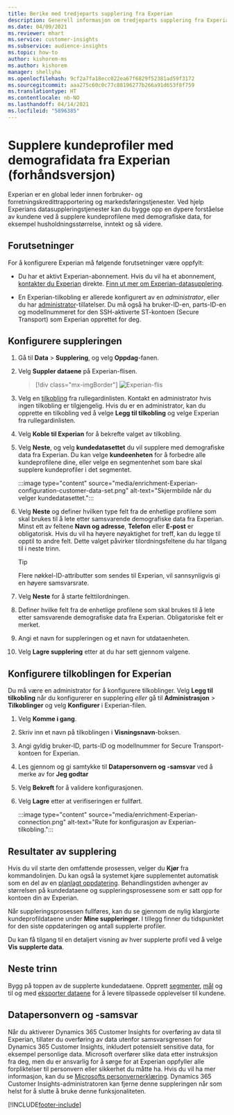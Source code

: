 ```yaml
---
title: Berike med tredjeparts supplering fra Experian
description: Generell informasjon om tredjeparts supplering fra Experian.
ms.date: 04/09/2021
ms.reviewer: mhart
ms.service: customer-insights
ms.subservice: audience-insights
ms.topic: how-to
author: kishorem-ms
ms.author: kishorem
manager: shellyha
ms.openlocfilehash: 9cf2a7fa18ecc022ea67f6829f52381ad59f3172
ms.sourcegitcommit: aaa275c60c0c77c88196277b266a91d653f8f759
ms.translationtype: HT
ms.contentlocale: nb-NO
ms.lasthandoff: 04/14/2021
ms.locfileid: "5896385"
---
```

# <a name="enrich-customer-profiles-with-demographics-from-experian-preview"></a>Supplere kundeprofiler med demografidata fra Experian (forhåndsversjon)

Experian er en global leder innen forbruker- og forretningskredittrapportering og markedsføringstjenester. Ved hjelp Experians datasuppleringstjenester kan du bygge opp en dypere forståelse av kundene ved å supplere kundeprofilene med demografiske data, for eksempel husholdningsstørrelse, inntekt og så videre.

## <a name="prerequisites"></a>Forutsetninger

For å konfigurere Experian må følgende forutsetninger være oppfylt:

- Du har et aktivt Experian-abonnement. Hvis du vil ha et abonnement, [kontakter du Experian](https://www.experian.com/marketing-services/contact) direkte. [Finn ut mer om Experian-datasupplering](https://www.experian.com/marketing-services/microsoft?cmpid=ems_web_mci_cdppage).

- En Experian-tilkobling er allerede konfigurert av en *administrator*, eller du har [administrator](permissions.md#administrator)-tillatelser. Du må også ha bruker-ID-en, parts-ID-en og modellnummeret for den SSH-aktiverte ST-kontoen (Secure Transport) som Experian opprettet for deg.

## <a name="configure-the-enrichment"></a>Konfigurere suppleringen

1. Gå til **Data** > **Supplering**, og velg **Oppdag**-fanen.

1. Velg **Suppler dataene** på Experian-flisen.

   > [!div class="mx-imgBorder"]
   > ![Experian-flis](media/experian-tile.png "Experian-flis")
   > 

1. Velg en [tilkobling](connections.md) fra rullegardinlisten. Kontakt en administrator hvis ingen tilkobling er tilgjengelig. Hvis du er en administrator, kan du opprette en tilkobling ved å velge **Legg til tilkobling** og velge Experian fra rullegardinlisten. 

1. Velg **Koble til Experian** for å bekrefte valget av tilkobling.

1.  Velg **Neste**, og velg **kundedatasettet** du vil supplere med demografiske data fra Experian. Du kan velge **kundeenheten** for å forbedre alle kundeprofilene dine, eller velge en segmentenhet som bare skal supplere kundeprofiler i det segmentet.

    :::image type="content" source="media/enrichment-Experian-configuration-customer-data-set.png" alt-text="Skjermbilde når du velger kundedatasettet.":::

1. Velg **Neste** og definer hvilken type felt fra de enhetlige profilene som skal brukes til å lete etter samsvarende demografiske data fra Experian. Minst ett av feltene **Navn og adresse**, **Telefon** eller **E-post** er obligatorisk. Hvis du vil ha høyere nøyaktighet for treff, kan du legge til opptil to andre felt. Dette valget påvirker tilordningsfeltene du har tilgang til i neste trinn.

    > [!TIP]
    > Flere nøkkel-ID-attributter som sendes til Experian, vil sannsynligvis gi en høyere samsvarsrate.

1. Velg **Neste** for å starte felttilordningen.

1. Definer hvilke felt fra de enhetlige profilene som skal brukes til å lete etter samsvarende demografiske data fra Experian. Obligatoriske felt er merket.

1. Angi et navn for suppleringen og et navn for utdataenheten.

1. Velg **Lagre supplering** etter at du har sett gjennom valgene.

## <a name="configure-the-connection-for-experian"></a>Konfigurere tilkoblingen for Experian 

Du må være en administrator for å konfigurere tilkoblinger. Velg **Legg til tilkobling** når du konfigurerer en supplering *eller* gå til **Administrasjon** > **Tilkoblinger** og velg **Konfigurer** i Experian-filen.

1. Velg **Komme i gang**.

1. Skriv inn et navn på tilkoblingen i **Visningsnavn**-boksen.

1. Angi gyldig bruker-ID, parts-ID og modellnummer for Secure Transport-kontoen for Experian.

1. Les gjennom og gi samtykke til **Datapersonvern og -samsvar** ved å merke av for **Jeg godtar**

1. Velg **Bekreft** for å validere konfigurasjonen.

1. Velg **Lagre** etter at verifiseringen er fullført.
   
   :::image type="content" source="media/enrichment-Experian-connection.png" alt-text="Rute for konfigurasjon av Experian-tilkobling.":::

## <a name="enrichment-results"></a>Resultater av supplering

Hvis du vil starte den omfattende prosessen, velger du **Kjør** fra kommandolinjen. Du kan også la systemet kjøre supplementet automatisk som en del av en [planlagt oppdatering](system.md#schedule-tab). Behandlingstiden avhenger av størrelsen på kundedataene og suppleringsprosessene som er satt opp for kontoen din av Experian.

Når suppleringsprosessen fullføres, kan du se gjennom de nylig klargjorte kundeprofildataene under **Mine suppleringer**. I tillegg finner du tidspunktet for den siste oppdateringen og antall supplerte profiler.

Du kan få tilgang til en detaljert visning av hver supplerte profil ved å velge **Vis supplerte data**.

## <a name="next-steps"></a>Neste trinn

Bygg på toppen av de supplerte kundedataene. Opprett [segmenter](segments.md), [mål](measures.md) og til og med [eksporter dataene](export-destinations.md) for å levere tilpassede opplevelser til kundene.

## <a name="data-privacy-and-compliance"></a>Datapersonvern og -samsvar

Når du aktiverer Dynamics 365 Customer Insights for overføring av data til Experian, tillater du overføring av data utenfor samsvarsgrensen for Dynamics 365 Customer Insights, inkludert potensielt sensitive data, for eksempel personlige data. Microsoft overfører slike data etter instruksjon fra deg, men du er ansvarlig for å sørge for at Experian oppfyller alle forpliktelser til personvern eller sikkerhet du måtte ha. Hvis du vil ha mer informasjon, kan du se [Microsofts personvernerklæring](https://go.microsoft.com/fwlink/?linkid=396732).
Dynamics 365 Customer Insights-administratoren kan fjerne denne suppleringen når som helst for å slutte å bruke denne funksjonaliteten.


[!INCLUDE[footer-include](../includes/footer-banner.md)]
